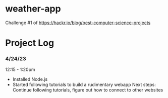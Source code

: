 # weather-app
Challenge #1 of https://hackr.io/blog/best-computer-science-projects

# Project Log
### 4/24/23
12:15 - 1:20pm
- Installed Node.js
- Started following tutorials to build a rudimentary webapp
Next steps: Continue following tutorials, figure out how to connect to other websites
